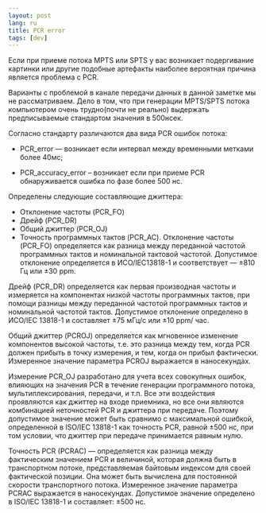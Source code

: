 ```yaml
---
layout: post
lang: ru
title: PCR error
tags: [dev]
---
```


Если при приеме потока MPTS или SPTS у вас возникает подергивание картинки или другие подобные артефакты наиболее вероятная причина является проблема с PCR. 

<!-- more -->

Варианты с проблемой в канале передачи данных в данной заметке мы не рассматриваем. Дело в том, что при генерации MPTS/SPTS потока компьютером очень трудно(почти не реально) выдержать предписываемые стандартом значения в 500нсек.

Согласно стандарту различаются два вида PCR ошибок потока:  

 - PCR_error — возникает если интервал между временными метками более 40мс;

 - PCR_accuracy_error – возникает если при приеме PCR обнаруживается ошибка по фазе более 500 нс.

Определены следующие составляющие джиттера:  

 - Отклонение частоты (PCR_FO)
 - Дрейф (PCR_DR)
 - Общий джиттер (PCR_OJ)
 - Точность программных тактов (PCR_AC).
Отклонение частоты (PCR_FO) определяется как разница между переданной частотой программных тактов и номинальной тактовой частотой. Допустимое отклонение определяется в ИСО/IEC13818-1 и соответствует — ±810 Гц или ±30 ppm.  

Дрейф (PCR_DR) определяется как первая производная частоты и измеряется на компонентах низкой частоты программных тактов, при помощи разницы между переданной частотой программных тактов и номинальной частотой тактов. Допустимое отклонение определено в ИСО/IEC 13818-1 и составляет ±75 мГц/с или ±10 ppm/ час.  

Общий джиттер (PCROJ) определяется как мгновенное изменение компонентов высокой частоты, т.е. это разница между тем, когда PCR должен прибыть в точку измерения, и тем, когда он прибыл фактически. Измеренное значение параметра PCROJ выражается в наносекундах.  

Измерение PCR_OJ разработано для учета всех совокупных ошибок, влияющих на значения PCR в течение генерации программного потока, мультиплексирования, передачи, и т.п. Все эти воздействия проявляются как джиттер на входе приемника, но все они являются комбинацией неточностей PCR и джиттера при передаче. Поэтому допустимое значение может быть сравнимо с максимальной ошибкой, определенной в ISO/IEC 13818-1 как точность PCR, равной ±500 нс, при том условии, что джиттер при передаче принимается равным нулю.  

Точность PCR (PCRAC) — определяется как разница между фактическим значением PCR и величиной, которая должна быть в транспортном потоке, представляемая байтовым индексом для своей фактической позиции. Она может быть вычислена для постоянной скорости транспортного потока. Измеренное значение параметра PCRAC выражается в наносекундах. Допустимое значение определено в ISO/IEC 13818-1 и составляет: ±500 нс.  